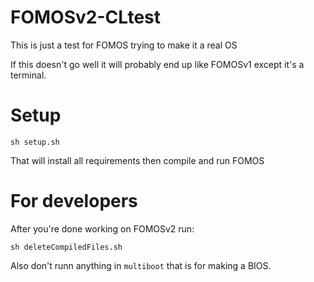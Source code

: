 # FOMOSv2-CLtest

This is just a test for FOMOS trying to make it a real OS

If this doesn't go well it will probably end up like FOMOSv1 except it's a terminal.

# Setup
```shell script
sh setup.sh
```

That will install all requirements then compile and run FOMOS

#
# For developers

After you're done working on FOMOSv2 run:

```shell script
sh deleteCompiledFiles.sh
```

Also don't runn anything in ```multiboot``` that is for making a BIOS.
